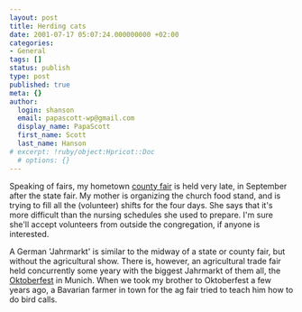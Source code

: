 ```yaml
---
layout: post
title: Herding cats
date: 2001-07-17 05:07:24.000000000 +02:00
categories:
- General
tags: []
status: publish
type: post
published: true
meta: {}
author:
  login: shanson
  email: papascott-wp@gmail.com
  display_name: PapaScott
  first_name: Scott
  last_name: Hanson
# excerpt: !ruby/object:Hpricot::Doc
  # options: {}
---
```

<p>Speaking of fairs, my hometown <a href="http://www.mfcf.com/lacquiparle_county_fair.html">county fair</a> is held very late, in September after the state fair. My mother is organizing the church food stand, and is trying to fill all the (volunteer) shifts for the four days. She says that it's more difficult than the nursing schedules she used to prepare. I'm sure she'll accept volunteers from outside the congregation, if anyone is interested.</p>
<p>A German 'Jahrmarkt' is similar to the midway of a state or county fair, but without the agricultural show. There is, however, an agricultural trade fair held concurrently some yeary with the biggest Jahrmarkt of them all, the <a href="http://www.oktoberfest.de">Oktoberfest</a> in Munich. When we took my brother to Oktoberfest a few years ago, a Bavarian farmer in town for the ag fair tried to teach him how to do bird calls.</p>
